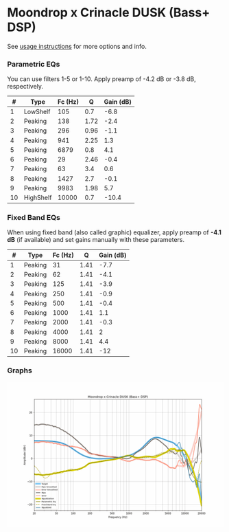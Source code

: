 # Moondrop x Crinacle DUSK (Bass+ DSP)
See [usage instructions](https://github.com/jaakkopasanen/AutoEq#usage) for more options and info.

### Parametric EQs
You can use filters 1-5 or 1-10. Apply preamp of -4.2 dB or -3.8 dB, respectively.

|   # | Type      |   Fc (Hz) |    Q |   Gain (dB) |
|-----|-----------|-----------|------|-------------|
|   1 | LowShelf  |       105 | 0.7  |        -6.8 |
|   2 | Peaking   |       138 | 1.72 |        -2.4 |
|   3 | Peaking   |       296 | 0.96 |        -1.1 |
|   4 | Peaking   |       941 | 2.25 |         1.3 |
|   5 | Peaking   |      6879 | 0.8  |         4.1 |
|   6 | Peaking   |        29 | 2.46 |        -0.4 |
|   7 | Peaking   |        63 | 3.4  |         0.6 |
|   8 | Peaking   |      1427 | 2.7  |        -0.1 |
|   9 | Peaking   |      9983 | 1.98 |         5.7 |
|  10 | HighShelf |     10000 | 0.7  |       -10.4 |

### Fixed Band EQs
When using fixed band (also called graphic) equalizer, apply preamp of **-4.1 dB** (if available) and set gains manually with these parameters.

|   # | Type    |   Fc (Hz) |    Q |   Gain (dB) |
|-----|---------|-----------|------|-------------|
|   1 | Peaking |        31 | 1.41 |        -7.7 |
|   2 | Peaking |        62 | 1.41 |        -4.1 |
|   3 | Peaking |       125 | 1.41 |        -3.9 |
|   4 | Peaking |       250 | 1.41 |        -0.9 |
|   5 | Peaking |       500 | 1.41 |        -0.4 |
|   6 | Peaking |      1000 | 1.41 |         1.1 |
|   7 | Peaking |      2000 | 1.41 |        -0.3 |
|   8 | Peaking |      4000 | 1.41 |         2   |
|   9 | Peaking |      8000 | 1.41 |         4.4 |
|  10 | Peaking |     16000 | 1.41 |       -12   |

### Graphs
![](./Moondrop%20x%20Crinacle%20DUSK%20(Bass+%20DSP).png)
